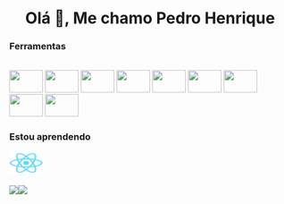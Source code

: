 <h1 align="center">Olá 👋, Me chamo Pedro Henrique</h1>

### Ferramentas
<div style="display: inline_block">
<br>
<img src="https://cdn.jsdelivr.net/gh/devicons/devicon/icons/git/git-original.svg" width="60" height="40"/>
<img src="https://cdn.jsdelivr.net/gh/devicons/devicon/icons/csharp/csharp-original.svg" width="60" height="40"/> 
<img src="https://cdn.jsdelivr.net/gh/devicons/devicon/icons/php/php-original.svg" width="60" height="40"/>
<img src="https://cdn.jsdelivr.net/gh/devicons/devicon/icons/nodejs/nodejs-original.svg" width="60" height="40"/>
<img src="https://cdn.jsdelivr.net/gh/devicons/devicon/icons/java/java-original.svg" width="60" height="40"/>
<img src="https://cdn.jsdelivr.net/gh/devicons/devicon/icons/javascript/javascript-original.svg" width="60" height="40"/>
<img src="https://cdn.jsdelivr.net/gh/devicons/devicon/icons/linux/linux-original.svg" width="60" height="40"/>
<img src="https://cdn.jsdelivr.net/gh/devicons/devicon/icons/windows8/windows8-original.svg" width="60" height="40"/>
<img src="https://cdn.jsdelivr.net/gh/devicons/devicon/icons/mysql/mysql-original.svg" width="60" height="40"/>
</div>

### Estou aprendendo
<div style="display: inline_block">
<img src="https://raw.githubusercontent.com/devicons/devicon/master/icons/react/react-original.svg" width="60" height="40"/> 
</div>

<br>

<div style="display: inline_block">
<a href="https://github.com/luiz1n/github-readme-stats"> 
  <img align="left" src="https://github-readme-stats.vercel.app/api?username=pedruhb&count_private=true&show_icons=true&theme=dracula" />
</a>
<a href="https://github.com/luiz1n/github-readme-stats">
  <img align="left" src="https://github-readme-stats.vercel.app/api/top-langs/?username=pedruhb&theme=dracula&count_private=true" />
</a>
</div>
